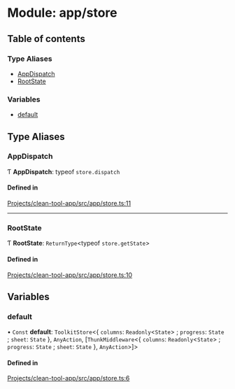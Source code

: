 # Module: app/store

## Table of contents

### Type Aliases

- [AppDispatch](../wiki/app.store#appdispatch)
- [RootState](../wiki/app.store#rootstate)

### Variables

- [default](../wiki/app.store#default)

## Type Aliases

### AppDispatch

Ƭ **AppDispatch**: typeof `store.dispatch`

#### Defined in

[Projects/clean-tool-app/src/app/store.ts:11](https://github.com/yuckyh/clean-tool-app/)

___

### RootState

Ƭ **RootState**: `ReturnType`<typeof `store.getState`\>

#### Defined in

[Projects/clean-tool-app/src/app/store.ts:10](https://github.com/yuckyh/clean-tool-app/)

## Variables

### default

• `Const` **default**: `ToolkitStore`<{ `columns`: `Readonly`<`State`\> ; `progress`: `State` ; `sheet`: `State`  }, `AnyAction`, [`ThunkMiddleware`<{ `columns`: `Readonly`<`State`\> ; `progress`: `State` ; `sheet`: `State`  }, `AnyAction`\>]\>

#### Defined in

[Projects/clean-tool-app/src/app/store.ts:6](https://github.com/yuckyh/clean-tool-app/)
